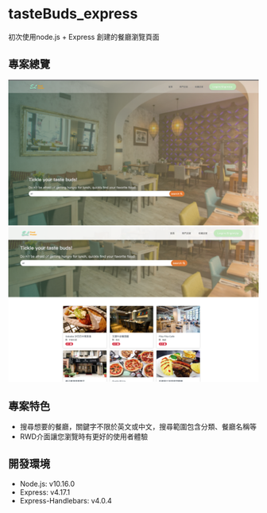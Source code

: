 # tasteBuds_express

初次使用node.js + Express 創建的餐廳瀏覽頁面

## 專案總覽
![](https://github.com/emily40830/tasteBuds_express/blob/master/public/cover.png)
![](https://github.com/emily40830/tasteBuds_express/blob/master/public/search.png)

## 專案特色
- 搜尋想要的餐廳，關鍵字不限於英文或中文，搜尋範圍包含分類、餐廳名稱等
- RWD介面讓您瀏覽時有更好的使用者體驗

## 開發環境
- Node.js: v10.16.0
- Express: v4.17.1
- Express-Handlebars: v4.0.4
